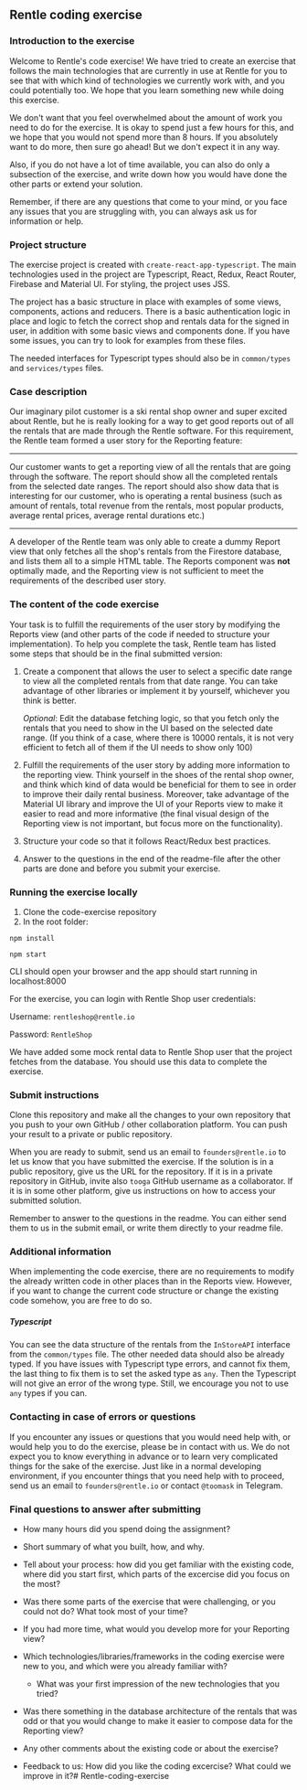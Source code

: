 ## Rentle coding exercise

### Introduction to the exercise

Welcome to Rentle's code exercise! We have tried to create an exercise that follows the main technologies that are currently in use at Rentle for you to see that with which kind of technologies we currently work with, and you could potentially too. We hope that you learn something new while doing this exercise.

We don't want that you feel overwhelmed about the amount of work you need to do for the exercise. It is okay to spend just a few hours for this, and we hope that you would not spend more than 8 hours. If you absolutely want to do more, then sure go ahead! But we don't expect it in any way. 

Also, if you do not have a lot of time available, you can also do only a subsection of the exercise, and write down how you would have done the other parts or extend your solution.

Remember, if there are any questions that come to your mind, or you face any issues that you are struggling with, you can always ask us for information or help.

### Project structure

The exercise project is created with `create-react-app-typescript`.
The main technologies used in the project are Typescript, React, Redux, React Router, Firebase and Material UI. For styling, the project uses JSS.

The project has a basic structure in place with examples of some views, components, actions and reducers.
There is a basic authentication logic in place and logic to fetch the correct shop and rentals data for the signed in user, in addition with some basic views and components done. If you have some issues, you can try to look for examples from these files.

The needed interfaces for Typescript types should also be in `common/types` and `services/types` files.

### Case description

Our imaginary pilot customer is a ski rental shop owner and super excited about Rentle, but he is really looking for a way to get good reports out of all the rentals that are made through the Rentle software.
For this requirement, the Rentle team formed a user story for the Reporting feature:

---

Our customer wants to get a reporting view of all the rentals that are going through the software.
The report should show all the completed rentals from the selected date ranges.
The report should also show data that is interesting for our customer, who is operating a rental business (such as amount of rentals, total revenue from the rentals, most popular products, average rental prices, average rental durations etc.)

---

A developer of the Rentle team was only able to create a dummy Report view that only fetches all the shop's rentals from the Firestore database, and lists them all to a simple HTML table. The Reports component was **not** optimally made, and the Reporting view is not sufficient to meet the requirements of the described user story.

### The content of the code exercise

Your task is to fulfill the requirements of the user story by modifying the Reports view (and other parts of the code if needed to structure your implementation).
To help you complete the task, Rentle team has listed some steps that should be in the final submitted version:

1. Create a component that allows the user to select a specific date range to view all the completed rentals from that date range. You can take advantage of other libraries or implement it by yourself, whichever you think is better.

   *Optional*: Edit the database fetching logic, so that you fetch only the rentals that you need to show in the UI based on the selected date range. (If you think of a case, where there is 10000 rentals, it is not very efficient to fetch all of them if the UI needs to show only 100)

2. Fulfill the requirements of the user story by adding more information to the reporting view. Think yourself in the shoes of the rental shop owner, and think which kind of data would be beneficial for them to see in order to improve their daily rental business. Moreover, take advantage of the Material UI library and improve the UI of your Reports view to make it easier to read and more informative (the final visual design of the Reporting view is not important, but focus more on the functionality).

3. Structure your code so that it follows React/Redux best practices.

4. Answer to the questions in the end of the readme-file after the other parts are done and before you submit your exercise.

### Running the exercise locally

1. Clone the code-exercise repository
2. In the root folder:

`npm install`


`npm start`



CLI should open your browser and the app should start running in localhost:8000

For the exercise, you can login with Rentle Shop user credentials:

Username: `rentleshop@rentle.io`

Password: `RentleShop`


We have added some mock rental data to Rentle Shop user that the project fetches from the database. You should use this data to complete the exercise.

### Submit instructions

Clone this repository and make all the changes to your own repository that you push to your own GitHub / other collaboration platform. You can push your result to a private or public repository.

When you are ready to submit, send us an email to `founders@rentle.io` to let us know that you have submitted the exercise. If the solution is in a public repository, give us the URL for the repository. If it is in a private repository in GitHub, invite also `tooga` GitHub username as a collaborator. If it is in some other platform, give us instructions on how to access your submitted solution.

Remember to answer to the questions in the readme. You can either send them to us in the submit email, or write them directly to your readme file.

### Additional information

When implementing the code exercise, there are no requirements to modify the already written code in other places than in the Reports view.
However, if you want to change the current code structure or change the existing code somehow, you are free to do so.

##### Typescript
You can see the data structure of the rentals from the `InStoreAPI` interface from the `common/types` file. The other needed data should also be already typed.
If you have issues with Typescript type errors, and cannot fix them, the last thing to fix them is to set the asked type as `any`. Then the Typescript will not give an error of the wrong type. Still, we encourage you not to use `any` types if you can.

### Contacting in case of errors or questions
If you encounter any issues or questions that you would need help with, or would help you to do the exercise, please be in contact with us.
We do not expect you to know everything in advance or to learn very complicated things for the sake of the exercise. Just like in a normal developing environment, if you encounter things that you need help with to proceed, send us an email to `founders@rentle.io` or contact `@toomask` in Telegram.

### Final questions to answer after submitting

- How many hours did you spend doing the assignment?

- Short summary of what you built, how, and why.

- Tell about your process: how did you get familiar with the existing code, where did you start first, which parts of the excercise did you focus on the most?

- Was there some parts of the exercise that were challenging, or you could not do? What took most of your time?

- If you had more time, what would you develop more for your Reporting view?

- Which technologies/libraries/frameworks in the coding exercise were new to you, and which were you already familiar with?

  - What was your first impression of the new technologies that you tried?

- Was there something in the database architecture of the rentals that was odd or that you would change to make it easier to compose data for the Reporting view?

- Any other comments about the existing code or about the exercise?

- Feedback to us: How did you like the coding excercise? What could we improve in it?# Rentle-coding-exercise
